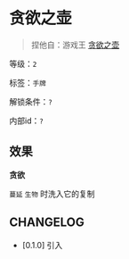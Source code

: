 # 贪欲之壶

> 捏他自：游戏王 [贪欲之壶](https://zh.moegirl.org.cn/zh-hans/%E8%B4%AA%E6%AC%B2%E4%B9%8B%E5%A3%B6)

等级：`2`

标签：`手牌`

解锁条件：`?`

内部id：`?`

## 效果

**贪欲**

`蔓延` `生物` 时洗入它的复制

## CHANGELOG

- [0.1.0] 引入
